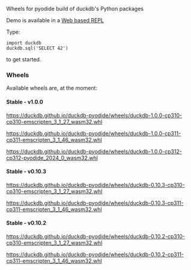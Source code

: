 Wheels for pyodide build of duckdb's Python packages


Demo is available in a [Web based REPL](https://duckdb.github.io/duckdb-pyodide/console)

Type:
```
import duckdb
duckdb.sql('SELECT 42')
```
to get started.


### Wheels
Available wheels are, at the moment:

#### Stable - v1.0.0

https://duckdb.github.io/duckdb-pyodide/wheels/duckdb-1.0.0-cp310-cp310-emscripten_3_1_27_wasm32.whl

https://duckdb.github.io/duckdb-pyodide/wheels/duckdb-1.0.0-cp311-cp311-emscripten_3_1_46_wasm32.whl

https://duckdb.github.io/duckdb-pyodide/wheels/duckdb-1.0.0-cp312-cp312-pyodide_2024_0_wasm32.whl

#### Stable - v0.10.3

https://duckdb.github.io/duckdb-pyodide/wheels/duckdb-0.10.3-cp310-cp310-emscripten_3_1_27_wasm32.whl

https://duckdb.github.io/duckdb-pyodide/wheels/duckdb-0.10.3-cp311-cp311-emscripten_3_1_46_wasm32.whl

#### Stable - v0.10.2

https://duckdb.github.io/duckdb-pyodide/wheels/duckdb-0.10.2-cp310-cp310-emscripten_3_1_27_wasm32.whl

https://duckdb.github.io/duckdb-pyodide/wheels/duckdb-0.10.2-cp311-cp311-emscripten_3_1_46_wasm32.whl
